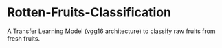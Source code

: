 # Rotten-Fruits-Classification
A Transfer Learning Model (vgg16 architecture) to classify raw fruits from fresh fruits.
